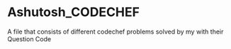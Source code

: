 # Ashutosh_CODECHEF
A file that consists of different codechef problems solved by my with their Question Code
